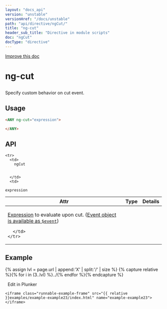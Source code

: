 ```yaml
---
layout: "docs_api"
version: "unstable"
versionHref: "/docs/unstable"
path: "api/directive/ngCut/"
title: "ng-cut"
header_sub_title: "Directive in module scripts"
doc: "ngCut"
docType: "directive"
---
```


<div class="improve-docs">
  <a href='https://github.com/Famous/famous-angular/edit/master/src/scripts/directives/fa-input.js#L696'>
    Improve this doc
  </a>
</div>





<h1 class="api-title">

  ng-cut



</h1>





Specify custom behavior on cut event.






  
<h2 id="usage">Usage</h2>
  
```html
<ANY ng-cut="expression">

</ANY>
```
  
  
<h2 id="api" style="clear:both;">API</h2>

<table class="table" style="margin:0;">
  <thead>
    <tr>
      <th>Attr</th>
      <th>Type</th>
      <th>Details</th>
    </tr>
  </thead>
  <tbody>
    
    <tr>
      <td>
        ngCut
        
        
      </td>
      <td>
        
  <code>expression</code>
      </td>
      <td>
        <p><a href="guide/expression">Expression</a> to evaluate upon
cut. (<a href="guide/expression#-event-">Event object is available as <code>$event</code></a>)</p>

        
      </td>
    </tr>
    
  </tbody>
</table>

  

  



<h2 id="example">Example</h2><p>

{% assign lvl = page.url | append:'X' | split:'/' | size %}
{% capture relative %}{% for i in (3..lvl) %}../{% endfor %}{% endcapture %}

<div>
  <a ng-click="openPlunkr('{{ relative }}examples/example-example23')" class="btn pull-right">
    <i class="glyphicon glyphicon-edit">&nbsp;</i>
    Edit in Plunker</a>
  <div class="runnable-example" path="examples/example-example23"
      
  >

   

    <iframe class="runnable-example-frame" src="{{ relative }}examples/example-example23/index.html" name="example-example23"></iframe>
  </div>
</div>


</p>




